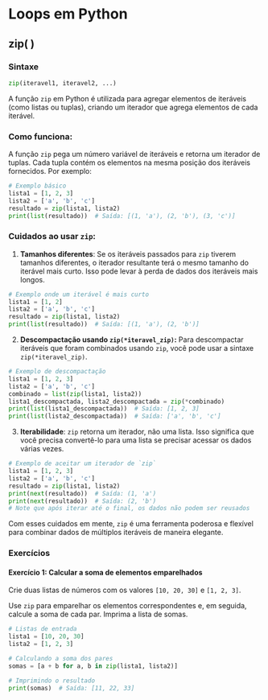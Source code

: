 # Loops em Python

## zip( )

### Sintaxe

```python
zip(iteravel1, iteravel2, ...)
```


A função `zip` em Python é utilizada para agregar elementos de iteráveis (como listas ou tuplas), criando um iterador
que agrega elementos de cada iterável.

### Como funciona:

A função `zip` pega um número variável de iteráveis e retorna um iterador de tuplas. Cada tupla contém os elementos na
mesma posição dos iteráveis fornecidos. Por exemplo:

```python
# Exemplo básico
lista1 = [1, 2, 3]
lista2 = ['a', 'b', 'c']
resultado = zip(lista1, lista2)
print(list(resultado))  # Saída: [(1, 'a'), (2, 'b'), (3, 'c')]
```

### Cuidados ao usar `zip`:

1. **Tamanhos diferentes**: Se os iteráveis passados para `zip` tiverem tamanhos diferentes, o iterador resultante terá
   o mesmo tamanho do iterável mais curto. Isso pode levar à perda de dados dos iteráveis mais longos.

```python
# Exemplo onde um iterável é mais curto
lista1 = [1, 2]
lista2 = ['a', 'b', 'c']
resultado = zip(lista1, lista2)
print(list(resultado))  # Saída: [(1, 'a'), (2, 'b')]
```

2. **Descompactação usando `zip(*iteravel_zip)`:** Para descompactar iteráveis que foram combinados usando `zip`, você
   pode usar a sintaxe `zip(*iteravel_zip)`.

```python
# Exemplo de descompactação
lista1 = [1, 2, 3]
lista2 = ['a', 'b', 'c']
combinado = list(zip(lista1, lista2))
lista1_descompactada, lista2_descompactada = zip(*combinado)
print(list(lista1_descompactada))  # Saída: [1, 2, 3]
print(list(lista2_descompactada))  # Saída: ['a', 'b', 'c']
```

3. **Iterabilidade**: `zip` retorna um iterador, não uma lista. Isso significa que você precisa convertê-lo para uma
   lista se precisar acessar os dados várias vezes.

```python
# Exemplo de aceitar um iterador de `zip`
lista1 = [1, 2, 3]
lista2 = ['a', 'b', 'c']
resultado = zip(lista1, lista2)
print(next(resultado))  # Saída: (1, 'a')
print(next(resultado))  # Saída: (2, 'b')
# Note que após iterar até o final, os dados não podem ser reusados
```

Com esses cuidados em mente, `zip` é uma ferramenta poderosa e flexível para combinar dados de múltiplos iteráveis de
maneira elegante.

### Exercícios

#### Exercício 1: Calcular a soma de elementos emparelhados

Crie duas listas de números com os valores `[10, 20, 30]` e `[1, 2, 3]`. 

Use `zip` para emparelhar os elementos
correspondentes e, em seguida, calcule a soma de cada par. Imprima a lista de somas.

```python
# Listas de entrada
lista1 = [10, 20, 30]
lista2 = [1, 2, 3]

# Calculando a soma dos pares
somas = [a + b for a, b in zip(lista1, lista2)]

# Imprimindo o resultado
print(somas)  # Saída: [11, 22, 33]
```

